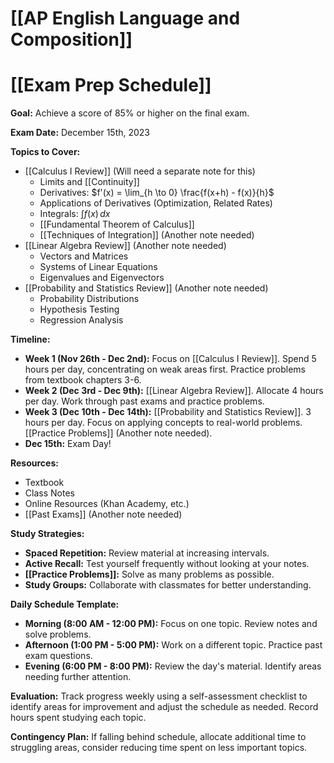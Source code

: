 # [[AP English Language and Composition]]
# [[Exam Prep Schedule]]

**Goal:** Achieve a score of 85% or higher on the final exam.

**Exam Date:** December 15th, 2023


**Topics to Cover:**

* [[Calculus I Review]]  (Will need a separate note for this)
    * Limits and [[Continuity]]
    * Derivatives: $f'(x) = \lim_{h \to 0} \frac{f(x+h) - f(x)}{h}$
    * Applications of Derivatives (Optimization, Related Rates)
    * Integrals: $\int f(x) \, dx$
    * [[Fundamental Theorem of Calculus]]
    * [[Techniques of Integration]] (Another note needed)
* [[Linear Algebra Review]] (Another note needed)
    * Vectors and Matrices
    * Systems of Linear Equations
    * Eigenvalues and Eigenvectors
* [[Probability and Statistics Review]] (Another note needed)
    * Probability Distributions
    * Hypothesis Testing
    * Regression Analysis


**Timeline:**

* **Week 1 (Nov 26th - Dec 2nd):** Focus on [[Calculus I Review]].  Spend 5 hours per day, concentrating on weak areas first.  Practice problems from textbook chapters 3-6.
* **Week 2 (Dec 3rd - Dec 9th):** [[Linear Algebra Review]].  Allocate 4 hours per day.  Work through past exams and practice problems.
* **Week 3 (Dec 10th - Dec 14th):** [[Probability and Statistics Review]]. 3 hours per day. Focus on applying concepts to real-world problems. [[Practice Problems]] (Another note needed).
* **Dec 15th:** Exam Day!


**Resources:**

* Textbook
* Class Notes
* Online Resources (Khan Academy, etc.)
* [[Past Exams]] (Another note needed)


**Study Strategies:**

* **Spaced Repetition:** Review material at increasing intervals.
* **Active Recall:** Test yourself frequently without looking at your notes.
* **[[Practice Problems]]:** Solve as many problems as possible.
* **Study Groups:** Collaborate with classmates for better understanding.

**Daily Schedule Template:**

* **Morning (8:00 AM - 12:00 PM):** Focus on one topic. Review notes and solve problems.
* **Afternoon (1:00 PM - 5:00 PM):** Work on a different topic. Practice past exam questions.
* **Evening (6:00 PM - 8:00 PM):** Review the day's material. Identify areas needing further attention.


**Evaluation:**  Track progress weekly using a self-assessment checklist to identify areas for improvement and adjust the schedule as needed.  Record hours spent studying each topic.


**Contingency Plan:** If falling behind schedule, allocate additional time to struggling areas, consider reducing time spent on less important topics.
